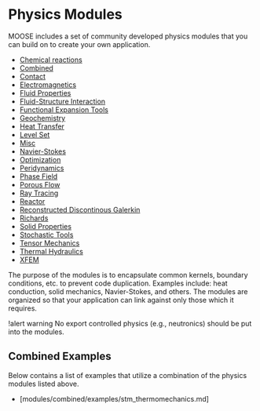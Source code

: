 # Physics Modules

MOOSE includes a set of community developed physics modules that you can build on to create your own
application.

- [Chemical reactions](modules/chemical_reactions/index.md)
- [Combined](modules/combined/index.md)
- [Contact](modules/contact/index.md)
- [Electromagnetics](modules/electromagnetics/index.md)
- [Fluid Properties](modules/fluid_properties/index.md)
- [Fluid-Structure Interaction](modules/fsi/index.md)
- [Functional Expansion Tools](modules/functional_expansion_tools/index.md)
- [Geochemistry](modules/geochemistry/index.md)
- [Heat Transfer](modules/heat_transfer/index.md)
- [Level Set](modules/level_set/index.md)
- [Misc](modules/misc/index.md)
- [Navier-Stokes](modules/navier_stokes/index.md)
- [Optimization](modules/optimization/index.md)
- [Peridynamics](modules/peridynamics/index.md)
- [Phase Field](modules/phase_field/index.md)
- [Porous Flow](modules/porous_flow/index.md)
- [Ray Tracing](modules/ray_tracing/index.md)
- [Reactor](modules/reactor/index.md)
- [Reconstructed Discontinous Galerkin](modules/rdg/index.md)
- [Richards](modules/richards/index.md)
- [Solid Properties](modules/solid_properties/index.md)
- [Stochastic Tools](modules/stochastic_tools/index.md)
- [Tensor Mechanics](modules/tensor_mechanics/index.md)
- [Thermal Hydraulics](modules/thermal_hydraulics/index.md)
- [XFEM](modules/xfem/index.md)

The purpose of the modules is to encapsulate common kernels, boundary conditions, etc. to prevent
code duplication.  Examples include: heat conduction, solid mechanics, Navier-Stokes, and others. The
modules are organized so that your application can link against only those which it requires.

!alert warning
No export controlled physics (e.g., neutronics) should be put into the modules.

## Combined Examples

Below contains a list of examples that utilize a combination of the physics modules listed above.

- [modules/combined/examples/stm_thermomechanics.md]
